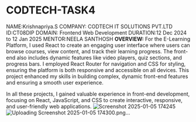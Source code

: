 # CODTECH-TASK4
NAME:Krishnapriya.S COMPANY: CODTECH IT SOLUTIONS PVT.LTD ID:CT08DIP DOMAIN: Frontend Web Development DURATION:12 Dec 2024 to 12 Jan 2025 MENTOR:NEELA SANTHOSH
**OVERVIEW:**
For the E-Learning Platform, I used React to create an engaging user interface where users can browse courses, view content, and track their learning progress. The front-end also includes dynamic features like video players, quiz sections, and progress bars. I employed React Router for navigation and CSS for styling, ensuring the platform is both responsive and accessible on all devices. This project enhanced my skills in building complex, dynamic front-end features and ensuring a smooth user experience.

In all these projects, I gained valuable experience in front-end development, focusing on React, JavaScript, and CSS to create interactive, responsive, and user-friendly web applications.
![Screenshot 2025-01-05 174245](https://github.com/user-attachments/assets/42ef1f10-abab-4b33-b762-84835cfe806f)
![Uploading Screenshot 2025-01-05 174300.png…]()
